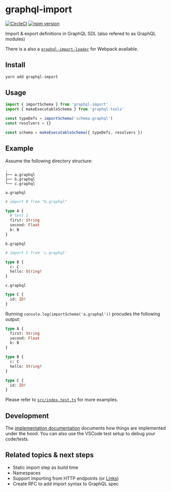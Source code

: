 # graphql-import

[![CircleCI](https://circleci.com/gh/graphcool/graphql-import.svg?style=shield)](https://circleci.com/gh/graphcool/graphql-import) [![npm version](https://badge.fury.io/js/graphql-import.svg)](https://badge.fury.io/js/graphql-import)

Import &amp; export definitions in GraphQL SDL (also refered to as GraphQL modules)

There is a also a [`graphql-import-loader`](https://github.com/graphcool/graphql-import-loader) for Webpack available.

## Install

```sh
yarn add graphql-import
```

## Usage

```ts
import { importSchema } from 'graphql-import'
import { makeExecutableSchema } from 'graphql-tools'

const typeDefs = importSchema('schema.graphql')
const resolvers = {}

const schema = makeExecutableSchema({ typeDefs, resolvers })
```

## Example

Assume the following directory structure:

```
.
├── a.graphql
├── b.graphql
└── c.graphql
```

`a.graphql`

```graphql
# import B from "b.graphql"

type A {
  # test 1
  first: String
  second: Float
  b: B
}
```

`b.graphql`

```graphql
# import C from 'c.graphql'

type B {
  c: C
  hello: String!
}
```

`c.graphql`

```graphql
type C {
  id: ID!
}
```

Running `console.log(importSchema('a.graphql'))` procudes the following output:

```graphql
type A {
  first: String
  second: Float
  b: B
}

type B {
  c: C
  hello: String!
}

type C {
  id: ID!
}
```

Please refer to [`src/index.test.ts`](https://github.com/graphcool/graphql-import/blob/master/src/index.test.ts) for more examples.

## Development

The [implementation documentation](https://graphql-import.now.sh/) documents how things are implemented under the hood. You can also use the VSCode test setup to debug your code/tests.

## Related topics & next steps

- Static import step as build time
- Namespaces
- Support importing from HTTP endpoints (or [Links](https://github.com/apollographql/apollo-link))
- Create RFC to add import syntax to GraphQL spec
